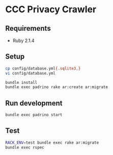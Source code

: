 # CCC Privacy Crawler

## Requirements
* Ruby 2.1.4

## Setup
```bash
cp config/database.yml{.sqlite3,}
vi config/database.yml

bundle install
bundle exec padrino rake ar:create ar:migrate
```

## Run development
```bash
bundle exec padrino start
```

## Test
```bash
RACK_ENV=test bundle exec rake ar:migrate
bundle exec rspec
```
